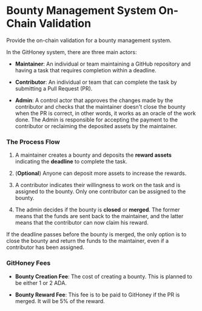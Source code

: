 # Bounty Management System On-Chain Validation

Provide the on-chain validation for a bounty management system.

In the GitHoney system, there are three main actors:

- **Maintainer**: An individual or team maintaining a GitHub repository and having a task that requires completion within a deadline.

- **Contributor**: An individual or team that can complete the task by submitting a Pull Request (PR).

- **Admin**: A control actor that approves the changes made by the contributor and checks that the maintainer doesn't close the bounty when the PR is correct, in other words, it works as an oracle of the work done. The Admin is responsible for accepting the payment to the contributor or reclaiming the deposited assets by the maintainer.

### The Process Flow

1. A maintainer creates a bounty and deposits the **reward assets** indicating the **deadline** to complete the task.

2. (**Optional**) Anyone can deposit more assets to increase the rewards.

3. A contributor indicates their willingness to work on the task and is assigned to the bounty. Only one contributor can be assigned to the bounty.

4. The admin decides if the bounty is **closed** or **merged**. The former means that the funds are sent back to the maintainer, and the latter means that the contributor can now claim his reward.

If the deadline passes before the bounty is merged, the only option is to close the bounty and return the funds to the maintainer, even if a contributor has been assigned.

### GitHoney Fees

- **Bounty Creation Fee**: The cost of creating a bounty. This is planned to be either 1 or 2 ADA.

- **Bounty Reward Fee**: This fee is to be paid to GitHoney if the PR is merged. It will be 5% of the reward.
